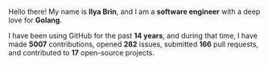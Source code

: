 Hello there! My name is **Ilya Brin**, and I am a **software engineer** with a deep love for **Golang**.

I have been using GitHub for the past **14 years**, and during that time, I have made **5007** contributions, opened **282** issues, submitted **166** pull requests, and contributed to **17** open-source projects.
